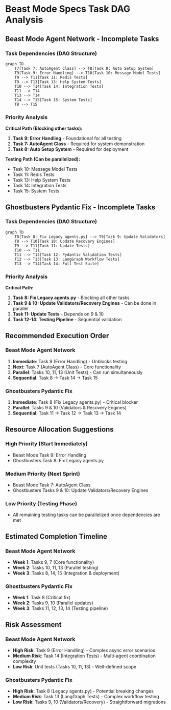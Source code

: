 # Beast Mode Specs Task DAG Analysis

## Beast Mode Agent Network - Incomplete Tasks

### Task Dependencies (DAG Structure)

```mermaid
graph TD
    T7[Task 7: AutoAgent Class] --> T8[Task 8: Auto Setup System]
    T9[Task 9: Error Handling] --> T10[Task 10: Message Model Tests]
    T9 --> T11[Task 11: Redis Tests]
    T9 --> T13[Task 13: Help System Tests]
    T10 --> T14[Task 14: Integration Tests]
    T11 --> T14
    T13 --> T14
    T14 --> T15[Task 15: System Tests]
    T8 --> T15
```

### Priority Analysis

**Critical Path (Blocking other tasks):**
1. **Task 9: Error Handling** - Foundational for all testing
2. **Task 7: AutoAgent Class** - Required for system demonstration
3. **Task 8: Auto Setup System** - Required for deployment

**Testing Path (Can be parallelized):**
- Task 10: Message Model Tests
- Task 11: Redis Tests  
- Task 13: Help System Tests
- Task 14: Integration Tests
- Task 15: System Tests

## Ghostbusters Pydantic Fix - Incomplete Tasks

### Task Dependencies (DAG Structure)

```mermaid
graph TD
    T8[Task 8: Fix Legacy agents.py] --> T9[Task 9: Update Validators]
    T8 --> T10[Task 10: Update Recovery Engines]
    T9 --> T11[Task 11: Update Tests]
    T10 --> T11
    T11 --> T12[Task 12: Pydantic Validation Tests]
    T12 --> T13[Task 13: LangGraph Workflow Tests]
    T13 --> T14[Task 14: Full Test Suite]
```

### Priority Analysis

**Critical Path:**
1. **Task 8: Fix Legacy agents.py** - Blocking all other tasks
2. **Task 9 & 10: Update Validators/Recovery Engines** - Can be done in parallel
3. **Task 11: Update Tests** - Depends on 9 & 10
4. **Task 12-14: Testing Pipeline** - Sequential validation

## Recommended Execution Order

### Beast Mode Agent Network
1. **Immediate**: Task 9 (Error Handling) - Unblocks testing
2. **Next**: Task 7 (AutoAgent Class) - Core functionality
3. **Parallel**: Tasks 10, 11, 13 (Unit Tests) - Can run simultaneously
4. **Sequential**: Task 8 → Task 14 → Task 15

### Ghostbusters Pydantic Fix  
1. **Immediate**: Task 8 (Fix Legacy agents.py) - Critical blocker
2. **Parallel**: Tasks 9 & 10 (Validators & Recovery Engines)
3. **Sequential**: Task 11 → Task 12 → Task 13 → Task 14

## Resource Allocation Suggestions

### High Priority (Start Immediately)
- Beast Mode Task 9: Error Handling
- Ghostbusters Task 8: Fix Legacy agents.py

### Medium Priority (Next Sprint)
- Beast Mode Task 7: AutoAgent Class
- Ghostbusters Tasks 9 & 10: Update Validators/Recovery Engines

### Low Priority (Testing Phase)
- All remaining testing tasks can be parallelized once dependencies are met

## Estimated Completion Timeline

### Beast Mode Agent Network
- **Week 1**: Tasks 9, 7 (Core functionality)
- **Week 2**: Tasks 10, 11, 13 (Parallel testing)
- **Week 3**: Tasks 8, 14, 15 (Integration & deployment)

### Ghostbusters Pydantic Fix
- **Week 1**: Task 8 (Critical fix)
- **Week 2**: Tasks 9, 10 (Parallel updates)
- **Week 3**: Tasks 11, 12, 13, 14 (Testing pipeline)

## Risk Assessment

### Beast Mode Agent Network
- **High Risk**: Task 9 (Error Handling) - Complex async error scenarios
- **Medium Risk**: Task 14 (Integration Tests) - Multi-agent coordination complexity
- **Low Risk**: Unit tests (Tasks 10, 11, 13) - Well-defined scope

### Ghostbusters Pydantic Fix
- **High Risk**: Task 8 (Legacy agents.py) - Potential breaking changes
- **Medium Risk**: Task 13 (LangGraph Tests) - Complex workflow testing
- **Low Risk**: Tasks 9, 10 (Validators/Recovery) - Straightforward migrations